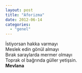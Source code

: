 ```yaml
---
layout: post
title: "Aforizma"
date: 2012-06-14
categories: 
  - "genel"
---
```


İstiyorsan hakka varmayı  
Meslek edin gönül almayı  
Bırak saraylarda mermer olmayı  
Toprak ol bağrında güller yetişsin.  
**Mevlana**
